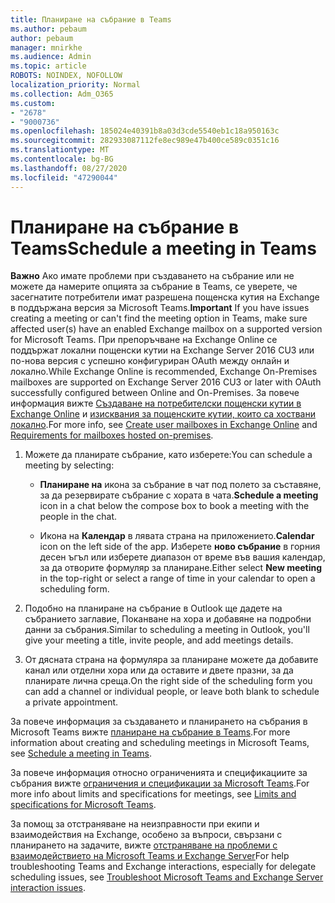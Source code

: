 ```yaml
---
title: Планиране на събрание в Teams
ms.author: pebaum
author: pebaum
manager: mnirkhe
ms.audience: Admin
ms.topic: article
ROBOTS: NOINDEX, NOFOLLOW
localization_priority: Normal
ms.collection: Adm_O365
ms.custom:
- "2678"
- "9000736"
ms.openlocfilehash: 185024e40391b8a03d3cde5540eb1c18a950163c
ms.sourcegitcommit: 282933087112fe8ec989e47b400ce589c0351c16
ms.translationtype: MT
ms.contentlocale: bg-BG
ms.lasthandoff: 08/27/2020
ms.locfileid: "47290044"
---
```

# <a name="schedule-a-meeting-in-teams"></a><span data-ttu-id="16990-102">Планиране на събрание в Teams</span><span class="sxs-lookup"><span data-stu-id="16990-102">Schedule a meeting in Teams</span></span>

<span data-ttu-id="16990-103">**Важно** Ако имате проблеми при създаването на събрание или не можете да намерите опцията за събрание в Teams, се уверете, че засегнатите потребители имат разрешена пощенска кутия на Exchange в поддържана версия за Microsoft Teams.</span><span class="sxs-lookup"><span data-stu-id="16990-103">**Important** If you have issues creating a meeting or can't find the meeting option in Teams, make sure affected user(s) have an enabled Exchange mailbox on a supported version for Microsoft Teams.</span></span> <span data-ttu-id="16990-104">При препоръчване на Exchange Online се поддържат локални пощенски кутии на Exchange Server 2016 CU3 или по-нова версия с успешно конфигуриран OAuth между онлайн и локално.</span><span class="sxs-lookup"><span data-stu-id="16990-104">While Exchange Online is recommended, Exchange On-Premises mailboxes are supported on Exchange Server 2016 CU3 or later with OAuth successfully configured between Online and On-Premises.</span></span> <span data-ttu-id="16990-105">За повече информация вижте [Създаване на потребителски пощенски кутии в Exchange Online](https://docs.microsoft.com/exchange/recipients-in-exchange-online/create-user-mailboxes) и [изисквания за пощенските кутии, които са хоствани локално](https://docs.microsoft.com/microsoftteams/exchange-teams-interact#requirements-for-mailboxes-hosted-on-premises).</span><span class="sxs-lookup"><span data-stu-id="16990-105">For more info, see [Create user mailboxes in Exchange Online](https://docs.microsoft.com/exchange/recipients-in-exchange-online/create-user-mailboxes) and [Requirements for mailboxes hosted on-premises](https://docs.microsoft.com/microsoftteams/exchange-teams-interact#requirements-for-mailboxes-hosted-on-premises).</span></span> 

1. <span data-ttu-id="16990-106">Можете да планирате събрание, като изберете:</span><span class="sxs-lookup"><span data-stu-id="16990-106">You can schedule a meeting by selecting:</span></span>

    - <span data-ttu-id="16990-107">**Планиране на** икона за събрание в чат под полето за съставяне, за да резервирате събрание с хората в чата.</span><span class="sxs-lookup"><span data-stu-id="16990-107">**Schedule a meeting** icon in a chat below the compose box to book a meeting with the people in the chat.</span></span>

    - <span data-ttu-id="16990-108">Икона на **Календар** в лявата страна на приложението.</span><span class="sxs-lookup"><span data-stu-id="16990-108">**Calendar** icon on the left side of the app.</span></span> <span data-ttu-id="16990-109">Изберете **ново събрание** в горния десен ъгъл или изберете диапазон от време във вашия календар, за да отворите формуляр за планиране.</span><span class="sxs-lookup"><span data-stu-id="16990-109">Either select **New meeting** in the top-right or select a range of time in your calendar to open a scheduling form.</span></span>

2. <span data-ttu-id="16990-110">Подобно на планиране на събрание в Outlook ще дадете на събранието заглавие, Поканване на хора и добавяне на подробни данни за събрания.</span><span class="sxs-lookup"><span data-stu-id="16990-110">Similar to scheduling a meeting in Outlook, you'll give your meeting a title, invite people, and add meetings details.</span></span>

3. <span data-ttu-id="16990-111">От дясната страна на формуляра за планиране можете да добавите канал или отделни хора или да оставите и двете празни, за да планирате лична среща.</span><span class="sxs-lookup"><span data-stu-id="16990-111">On the right side of the scheduling form you can add a channel or individual people, or leave both blank to schedule a private appointment.</span></span>

<span data-ttu-id="16990-112">За повече информация за създаването и планирането на събрания в Microsoft Teams вижте [планиране на събрание в Teams](https://support.office.com/article/Schedule-a-meeting-in-Teams-943507a9-8583-4c58-b5d2-8ec8265e04e5).</span><span class="sxs-lookup"><span data-stu-id="16990-112">For more information about creating and scheduling meetings in Microsoft Teams, see [Schedule a meeting in Teams](https://support.office.com/article/Schedule-a-meeting-in-Teams-943507a9-8583-4c58-b5d2-8ec8265e04e5).</span></span>

<span data-ttu-id="16990-113">За повече информация относно ограниченията и спецификациите за събрания вижте [ограничения и спецификации за Microsoft Teams](https://docs.microsoft.com/microsoftteams/limits-specifications-teams#meetings-and-calls).</span><span class="sxs-lookup"><span data-stu-id="16990-113">For more info about limits and specifications for meetings, see [Limits and specifications for Microsoft Teams](https://docs.microsoft.com/microsoftteams/limits-specifications-teams#meetings-and-calls).</span></span>

<span data-ttu-id="16990-114">За помощ за отстраняване на неизправности при екипи и взаимодействия на Exchange, особено за въпроси, свързани с планирането на задачите, вижте [отстраняване на проблеми с взаимодействието на Microsoft Teams и Exchange Server](https://docs.microsoft.com/microsoftteams/troubleshoot/known-issues/teams-exchange-interaction-issue)</span><span class="sxs-lookup"><span data-stu-id="16990-114">For help troubleshooting Teams and Exchange interactions, especially for delegate scheduling issues, see [Troubleshoot Microsoft Teams and Exchange Server interaction issues](https://docs.microsoft.com/microsoftteams/troubleshoot/known-issues/teams-exchange-interaction-issue).</span></span>